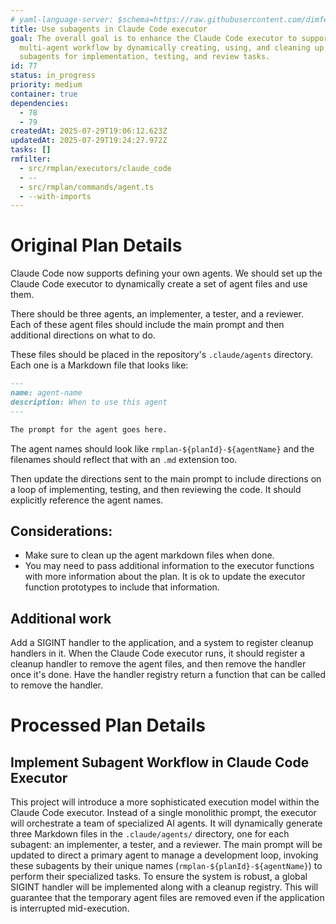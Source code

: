 ```yaml
---
# yaml-language-server: $schema=https://raw.githubusercontent.com/dimfeld/llmutils/main/schema/rmplan-plan-schema.json
title: Use subagents in Claude Code executor
goal: The overall goal is to enhance the Claude Code executor to support a
  multi-agent workflow by dynamically creating, using, and cleaning up dedicated
  subagents for implementation, testing, and review tasks.
id: 77
status: in_progress
priority: medium
container: true
dependencies:
  - 78
  - 79
createdAt: 2025-07-29T19:06:12.623Z
updatedAt: 2025-07-29T19:24:27.972Z
tasks: []
rmfilter:
  - src/rmplan/executors/claude_code
  - --
  - src/rmplan/commands/agent.ts
  - --with-imports
---
```


# Original Plan Details

Claude Code now supports defining your own agents. We should set up the Claude Code executor to dynamically create a set of agent files and use them.

There should be three agents, an implementer, a tester, and a reviewer. Each of these agent files should include the main prompt and then additional directions on what to do.

These files should be placed in the repository's `.claude/agents` directory. Each one is a Markdown file that looks
like:

```markdown
---
name: agent-name
description: When to use this agent
---

The prompt for the agent goes here.
```

The agent names should look like `rmplan-${planId}-${agentName}` and the filenames should reflect that with an `.md`
extension too.

Then update the directions sent to the main prompt to include directions on a loop of implementing, testing, and then reviewing the code. It should explicitly reference the agent names.

## Considerations:

- Make sure to clean up the agent markdown files when done.
- You may need to pass additional information to the executor functions with more information about the plan. It is ok
to update the executor function prototypes to include that information.

## Additional work

Add a SIGINT handler to the application, and a system to register cleanup handlers in it. When the Claude Code executor
runs, it should register a cleanup handler to remove the agent files, and then remove the handler once it's done. Have
the handler registry return a function that can be called to remove the handler.

# Processed Plan Details

## Implement Subagent Workflow in Claude Code Executor

This project will introduce a more sophisticated execution model within the Claude Code executor. Instead of a single monolithic prompt, the executor will orchestrate a team of specialized AI agents. It will dynamically generate three Markdown files in the `.claude/agents/` directory, one for each subagent: an implementer, a tester, and a reviewer. The main prompt will be updated to direct a primary agent to manage a development loop, invoking these subagents by their unique names (`rmplan-${planId}-${agentName}`) to perform their specialized tasks. To ensure the system is robust, a global SIGINT handler will be implemented along with a cleanup registry. This will guarantee that the temporary agent files are removed even if the application is interrupted mid-execution.
